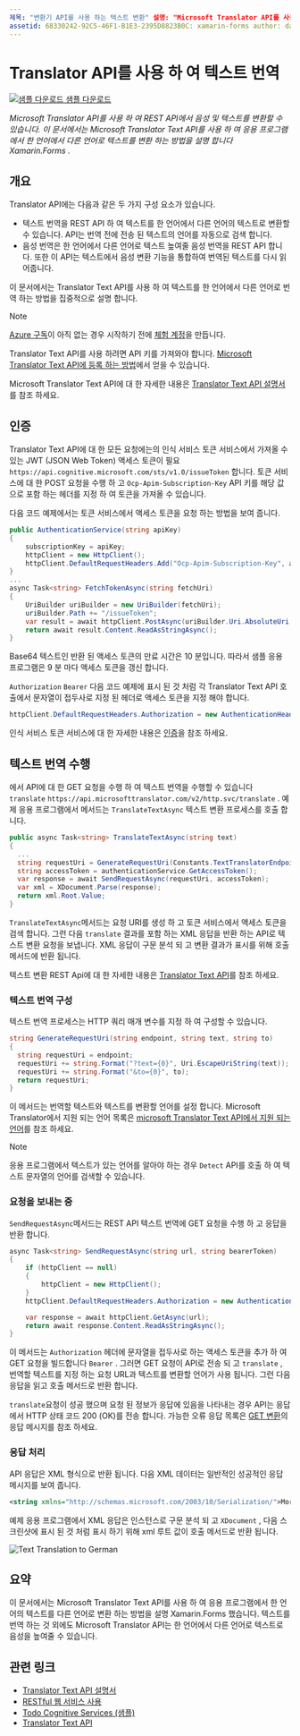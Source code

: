 ```yaml
---
제목: "변환기 API를 사용 하는 텍스트 변환" 설명: "Microsoft Translator API를 사용 하 여 REST API를 통해 음성 및 텍스트를 변환할 수 있습니다. 이 문서에서는 Microsoft Translator Text API를 사용 하 여 응용 프로그램에서 한 언어에서 다른 언어로 텍스트를 변환 하는 방법을 설명 Xamarin.Forms 합니다. "
assetid: 68330242-92C5-46F1-B1E3-2395D8823B0C: xamarin-forms author: davidbritch: dabritch:: 02/08/2017-loc: [ Xamarin.Forms ,]입니다. Xamarin.Essentials
---
```


# <a name="text-translation-using-the-translator-api"></a>Translator API를 사용 하 여 텍스트 번역

[![샘플 다운로드](~/media/shared/download.png) 샘플 다운로드](https://docs.microsoft.com/samples/xamarin/xamarin-forms-samples/webservices-todocognitiveservices)

_Microsoft Translator API를 사용 하 여 REST API에서 음성 및 텍스트를 변환할 수 있습니다. 이 문서에서는 Microsoft Translator Text API를 사용 하 여 응용 프로그램에서 한 언어에서 다른 언어로 텍스트를 변환 하는 방법을 설명 합니다 Xamarin.Forms ._

## <a name="overview"></a>개요

Translator API에는 다음과 같은 두 가지 구성 요소가 있습니다.

- 텍스트 번역을 REST API 하 여 텍스트를 한 언어에서 다른 언어의 텍스트로 변환할 수 있습니다. API는 번역 전에 전송 된 텍스트의 언어를 자동으로 검색 합니다.
- 음성 번역은 한 언어에서 다른 언어로 텍스트 높여줄 음성 번역을 REST API 합니다. 또한 이 API는 텍스트에서 음성 변환 기능을 통합하여 번역된 텍스트를 다시 읽어줍니다.

이 문서에서는 Translator Text API를 사용 하 여 텍스트를 한 언어에서 다른 언어로 번역 하는 방법을 집중적으로 설명 합니다.

> [!NOTE]
> [Azure 구독](/azure/guides/developer/azure-developer-guide#understanding-accounts-subscriptions-and-billing)이 아직 없는 경우 시작하기 전에 [체험 계정](https://aka.ms/azfree-docs-mobileapps)을 만듭니다.

Translator Text API를 사용 하려면 API 키를 가져와야 합니다. [Microsoft Translator Text API에 등록 하는 방법](/azure/cognitive-services/translator/translator-text-how-to-signup/)에서 얻을 수 있습니다.

Microsoft Translator Text API에 대 한 자세한 내용은 [Translator Text API 설명서](/azure/cognitive-services/translator/)를 참조 하세요.

## <a name="authentication"></a>인증

Translator Text API에 대 한 모든 요청에는의 인식 서비스 토큰 서비스에서 가져올 수 있는 JWT (JSON Web Token) 액세스 토큰이 필요 `https://api.cognitive.microsoft.com/sts/v1.0/issueToken` 합니다. 토큰 서비스에 대 한 POST 요청을 수행 하 고 `Ocp-Apim-Subscription-Key` API 키를 해당 값으로 포함 하는 헤더를 지정 하 여 토큰을 가져올 수 있습니다.

다음 코드 예제에서는 토큰 서비스에서 액세스 토큰을 요청 하는 방법을 보여 줍니다.

```csharp
public AuthenticationService(string apiKey)
{
    subscriptionKey = apiKey;
    httpClient = new HttpClient();
    httpClient.DefaultRequestHeaders.Add("Ocp-Apim-Subscription-Key", apiKey);
}
...
async Task<string> FetchTokenAsync(string fetchUri)
{
    UriBuilder uriBuilder = new UriBuilder(fetchUri);
    uriBuilder.Path += "/issueToken";
    var result = await httpClient.PostAsync(uriBuilder.Uri.AbsoluteUri, null);
    return await result.Content.ReadAsStringAsync();
}
```

Base64 텍스트인 반환 된 액세스 토큰의 만료 시간은 10 분입니다. 따라서 샘플 응용 프로그램은 9 분 마다 액세스 토큰을 갱신 합니다.

`Authorization` `Bearer` 다음 코드 예제에 표시 된 것 처럼 각 Translator Text API 호출에서 문자열이 접두사로 지정 된 헤더로 액세스 토큰을 지정 해야 합니다.

```csharp
httpClient.DefaultRequestHeaders.Authorization = new AuthenticationHeaderValue("Bearer", bearerToken);
```

인식 서비스 토큰 서비스에 대 한 자세한 내용은 [인증](/azure/cognitive-services/translator/reference/v3-0-reference#authentication)을 참조 하세요.

## <a name="performing-text-translation"></a>텍스트 번역 수행

에서 API에 대 한 GET 요청을 수행 하 여 텍스트 번역을 수행할 수 있습니다 `translate` `https://api.microsofttranslator.com/v2/http.svc/translate` . 예제 응용 프로그램에서 메서드는 `TranslateTextAsync` 텍스트 변환 프로세스를 호출 합니다.

```csharp
public async Task<string> TranslateTextAsync(string text)
{
  ...
  string requestUri = GenerateRequestUri(Constants.TextTranslatorEndpoint, text, "en", "de");
  string accessToken = authenticationService.GetAccessToken();
  var response = await SendRequestAsync(requestUri, accessToken);
  var xml = XDocument.Parse(response);
  return xml.Root.Value;
}
```

`TranslateTextAsync`메서드는 요청 URI를 생성 하 고 토큰 서비스에서 액세스 토큰을 검색 합니다. 그런 다음 `translate` 결과를 포함 하는 XML 응답을 반환 하는 API로 텍스트 변환 요청을 보냅니다. XML 응답이 구문 분석 되 고 변환 결과가 표시를 위해 호출 메서드에 반환 됩니다.

텍스트 변환 REST Api에 대 한 자세한 내용은 [Translator Text API](/azure/cognitive-services/translator/reference/v3-0-reference)를 참조 하세요.

### <a name="configuring-text-translation"></a>텍스트 번역 구성

텍스트 번역 프로세스는 HTTP 쿼리 매개 변수를 지정 하 여 구성할 수 있습니다.

```csharp
string GenerateRequestUri(string endpoint, string text, string to)
{
  string requestUri = endpoint;
  requestUri += string.Format("?text={0}", Uri.EscapeUriString(text));
  requestUri += string.Format("&to={0}", to);
  return requestUri;
}
```

이 메서드는 번역할 텍스트와 텍스트를 변환할 언어를 설정 합니다. Microsoft Translator에서 지원 되는 언어 목록은 [microsoft Translator Text API에서 지원 되는 언어](/azure/cognitive-services/translator/languages/)를 참조 하세요.

> [!NOTE]
> 응용 프로그램에서 텍스트가 있는 언어를 알아야 하는 경우 `Detect` API를 호출 하 여 텍스트 문자열의 언어를 검색할 수 있습니다.

### <a name="sending-the-request"></a>요청을 보내는 중

`SendRequestAsync`메서드는 REST API 텍스트 번역에 GET 요청을 수행 하 고 응답을 반환 합니다.

```csharp
async Task<string> SendRequestAsync(string url, string bearerToken)
{
    if (httpClient == null)
    {
        httpClient = new HttpClient();
    }
    httpClient.DefaultRequestHeaders.Authorization = new AuthenticationHeaderValue("Bearer", bearerToken);

    var response = await httpClient.GetAsync(url);
    return await response.Content.ReadAsStringAsync();
}
```

이 메서드는 `Authorization` 헤더에 문자열을 접두사로 하는 액세스 토큰을 추가 하 여 GET 요청을 빌드합니다 `Bearer` . 그러면 GET 요청이 API로 전송 되 고 `translate` , 번역할 텍스트를 지정 하는 요청 URL과 텍스트를 변환할 언어가 사용 됩니다. 그런 다음 응답을 읽고 호출 메서드로 반환 합니다.

`translate`요청이 성공 했으며 요청 된 정보가 응답에 있음을 나타내는 경우 API는 응답에서 HTTP 상태 코드 200 (OK)를 전송 합니다. 가능한 오류 응답 목록은 [GET 변환](/azure/cognitive-services/translator/reference/v3-0-translate)의 응답 메시지를 참조 하세요.

### <a name="processing-the-response"></a>응답 처리

API 응답은 XML 형식으로 반환 됩니다. 다음 XML 데이터는 일반적인 성공적인 응답 메시지를 보여 줍니다.

```xml
<string xmlns="http://schemas.microsoft.com/2003/10/Serialization/">Morgen kaufen gehen ein</string>
```

예제 응용 프로그램에서 XML 응답은 인스턴스로 구문 분석 되 고 `XDocument` , 다음 스크린샷에 표시 된 것 처럼 표시 하기 위해 xml 루트 값이 호출 메서드로 반환 됩니다.

![](text-translation-images/text-translation.png "Text Translation to German")

## <a name="summary"></a>요약

이 문서에서는 Microsoft Translator Text API를 사용 하 여 응용 프로그램에서 한 언어의 텍스트를 다른 언어로 변환 하는 방법을 설명 Xamarin.Forms 했습니다. 텍스트를 번역 하는 것 외에도 Microsoft Translator API는 한 언어에서 다른 언어로 텍스트로 음성을 높여줄 수 있습니다.

## <a name="related-links"></a>관련 링크

- [Translator Text API 설명서](/azure/cognitive-services/translator/)
- [RESTful 웹 서비스 사용](~/xamarin-forms/data-cloud/web-services/rest.md)
- [Todo Cognitive Services (샘플)](https://docs.microsoft.com/samples/xamarin/xamarin-forms-samples/webservices-todocognitiveservices)
- [Translator Text API](/azure/cognitive-services/translator/reference/v3-0-reference)
